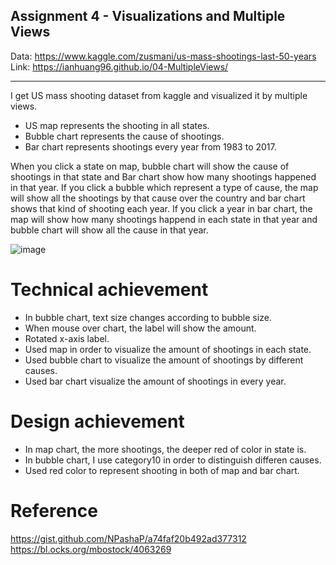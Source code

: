 Assignment 4 - Visualizations and Multiple Views  
---
Data: https://www.kaggle.com/zusmani/us-mass-shootings-last-50-years  
Link: https://ianhuang96.github.io/04-MultipleViews/

---

I get US mass shooting dataset from kaggle and visualized it by multiple views.

- US map represents the shooting in all states. 
- Bubble chart represents the cause of shootings.
- Bar chart represents shootings every year from 1983 to 2017.

When you click a state on map, bubble chart will show the cause of shootings in that state and Bar chart show how many shootings happened in that year. If you click a bubble which represent a type of cause, the map will show all the shootings by that cause over the country and bar chart shows that kind of shooting each year. If you click a year in bar chart, the map will show how many shootings happend in each state in that year and bubble chart will show all the cause in that year.

![image](image/view.gif)

# Technical achievement

- In bubble chart, text size changes according to bubble size.
- When mouse over chart, the label will show the amount.
- Rotated x-axis label.
- Used map in order to visualize the amount of shootings in each state.
- Used bubble chart to visualize the amount of shootings by different causes.
- Used bar chart visualize the amount of shootings in every year.

# Design achievement

- In map chart, the more shootings, the deeper red of color in state is.
- In bubble chart, I use category10 in order to distinguish differen causes.
- Used red color to represent shooting in both of map and bar chart.

# Reference

https://gist.github.com/NPashaP/a74faf20b492ad377312                
https://bl.ocks.org/mbostock/4063269
